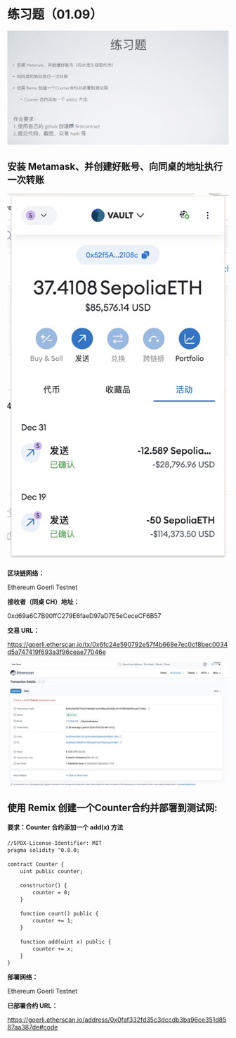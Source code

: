 # 练习题（01.09）

![IMG0_Task](./0109_RemixAndTransfer/images/IMG0_Task.png)

## 安装 Metamask、并创建好账号、向同桌的地址执⾏⼀次转账

![IMG1_Metamask](./0109_RemixAndTransfer/images/IMG1_Metamask.png)

**区块链网络：**

Ethereum Goerli Testnet

**接收者（同桌 CH）地址：**

0xd69a6C7B90ffC279E6faeD97aD7E5eCeceCF6B57

**交易 URL：**

https://goerli.etherscan.io/tx/0x6fc24e590792e57f4b668e7ec0cf8bec0034d5a747419f693a3f96ceae77046e

![IMG2_Tx](./0109_RemixAndTransfer/images/IMG2_Tx.png)

## 使⽤ Remix 创建⼀个Counter合约并部署到测试⽹:

#### 要求：Counter 合约添加⼀个 add(x) ⽅法

```solidity
//SPDX-License-Identifier: MIT
pragma solidity ^0.8.0;

contract Counter {
	uint public counter;
	
	constructor() {
		counter = 0;
	}
	
	function count() public {
		counter += 1;
	} 
	
	function add(uint x) public {
		counter += x;
	}
}
```

**部署网络：**

Ethereum Goerli Testnet

**已部署合约 URL：**

https://goerli.etherscan.io/address/0x0faf332fd35c3dccdb3ba96ce351d8587aa387de#code
